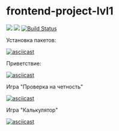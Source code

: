 # frontend-project-lvl1
<a href="https://codeclimate.com/github/chulietta/frontend-project-lvl1/maintainability"><img src="https://api.codeclimate.com/v1/badges/64d1d57ce1b65401c6e1/maintainability" /></a>
<a href="https://codeclimate.com/github/chulietta/frontend-project-lvl1/test_coverage"><img src="https://api.codeclimate.com/v1/badges/64d1d57ce1b65401c6e1/test_coverage" /></a>
[![Build Status](https://travis-ci.org/chulietta/frontend-project-lvl1.svg?branch=master)](https://travis-ci.org/chulietta/frontend-project-lvl1)

Установка пакетов:

[![asciicast](https://asciinema.org/a/mGOuyrYXbfpi3pLNcAVnnEx9V.png)](https://asciinema.org/a/mGOuyrYXbfpi3pLNcAVnnEx9V)

Приветствие:

[![asciicast](https://asciinema.org/a/QieY1qkNsCDiiP7A4ofQkysIy.png)](https://asciinema.org/a/QieY1qkNsCDiiP7A4ofQkysIy)

Игра "Проверка на четность"

[![asciicast](https://asciinema.org/a/Y9pl17wp0gE0NgCSX9AW7Fl7c.png)](https://asciinema.org/a/Y9pl17wp0gE0NgCSX9AW7Fl7c)

Игра "Калькулятор"

[![asciicast](https://asciinema.org/a/9mTQifRLuZ3X3TR91g9hbhb5J.png)](https://asciinema.org/a/9mTQifRLuZ3X3TR91g9hbhb5J)


